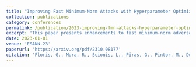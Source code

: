 ```yaml
---
title: "Improving Fast Minimum-Norm Attacks with Hyperparameter Optimization"
collection: publications
category: conferences
permalink: /publication/2023-improving-fmn-attacks-hyperparameter-optimization
excerpt: 'This paper presents enhancements to fast minimum-norm adversarial attacks through hyperparameter optimization techniques.'
date: 2023-01-01
venue: 'ESANN-23'
paperurl: 'https://arxiv.org/pdf/2310.08177'
citation: 'Floris, G., Mura, R., Scionis, L., Piras, G., Pintor, M., Demontis, A., & Biggio, B. (2023). "Improving Fast Minimum-Norm Attacks with Hyperparameter Optimization." <i>arXiv preprint arXiv:2310.08177</i>.'
---
```

